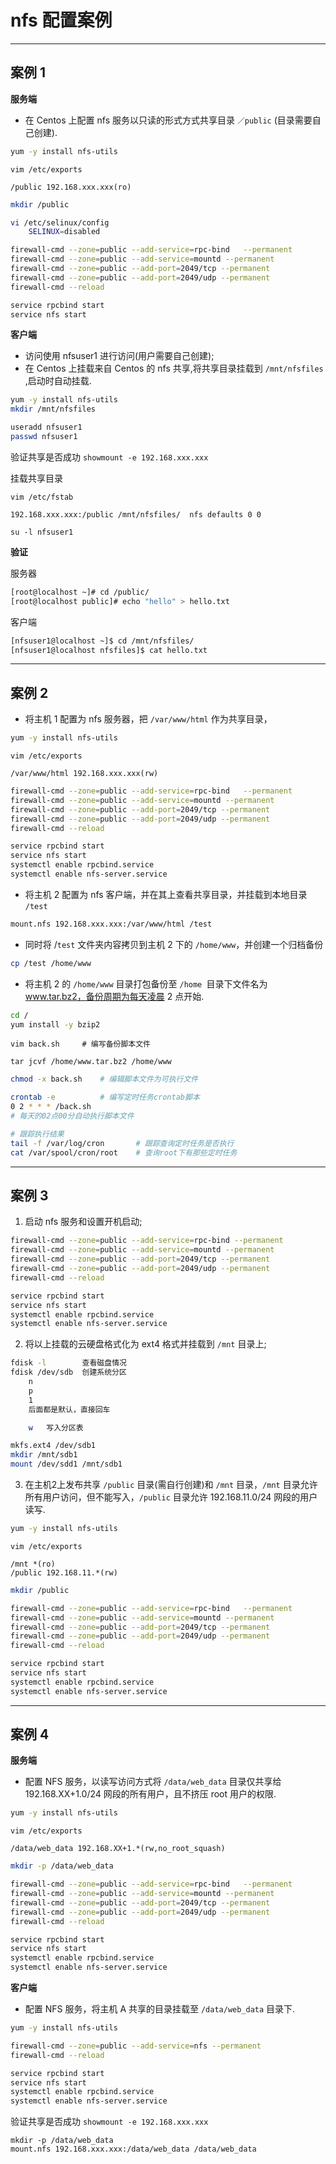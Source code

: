# nfs 配置案例

---

## 案例 1

**服务端**
- 在 Centos 上配置 nfs 服务以只读的形式方式共享目录 `／public` (目录需要自己创建).
```bash
yum -y install nfs-utils
```
```vim
vim /etc/exports

/public 192.168.xxx.xxx(ro)
```
```bash
mkdir /public

vi /etc/selinux/config
	SELINUX=disabled

firewall-cmd --zone=public --add-service=rpc-bind	--permanent
firewall-cmd --zone=public --add-service=mountd --permanent
firewall-cmd --zone=public --add-port=2049/tcp --permanent
firewall-cmd --zone=public --add-port=2049/udp --permanent
firewall-cmd --reload

service rpcbind start
service nfs start
```

**客户端**
- 访问使用 nfsuser1 进行访问(用户需要自己创建);
- 在 Centos 上挂载来自 Centos 的 nfs 共享,将共享目录挂载到 `/mnt/nfsfiles` ,启动时自动挂载.
```bash
yum -y install nfs-utils
mkdir /mnt/nfsfiles

useradd nfsuser1
passwd nfsuser1
```

验证共享是否成功 `showmount -e 192.168.xxx.xxx`

挂载共享目录
```vim
vim /etc/fstab

192.168.xxx.xxx:/public /mnt/nfsfiles/	nfs defaults 0 0
```

`su -l nfsuser1`

**验证**

服务器
```bash
[root@localhost ~]# cd /public/
[root@localhost public]# echo "hello" > hello.txt
```

客户端
```bash
[nfsuser1@localhost ~]$ cd /mnt/nfsfiles/
[nfsuser1@localhost nfsfiles]$ cat hello.txt
```

---

## 案例 2

- 将主机 1 配置为 nfs 服务器，把 `/var/www/html` 作为共享目录，

```bash
yum -y install nfs-utils
```
```vim
vim /etc/exports

/var/www/html 192.168.xxx.xxx(rw)
```
```bash
firewall-cmd --zone=public --add-service=rpc-bind	--permanent
firewall-cmd --zone=public --add-service=mountd --permanent
firewall-cmd --zone=public --add-port=2049/tcp --permanent
firewall-cmd --zone=public --add-port=2049/udp --permanent
firewall-cmd --reload

service rpcbind start
service nfs start
systemctl enable rpcbind.service
systemctl enable nfs-server.service
```

- 将主机 2 配置为 nfs 客户端，并在其上查看共享目录，并挂载到本地目录 `/test`
```bash
mount.nfs 192.168.xxx.xxx:/var/www/html /test
```

-  同时将 /`test` 文件夹内容拷贝到主机 2 下的 `/home/www`，并创建一个归档备份
```bash
cp /test /home/www
```

- 将主机 2 的 `/home/www` 目录打包备份至 `/home `目录下文件名为 www.tar.bz2，备份周期为每天凌晨 2 点开始.
```bash
cd /
yum install -y bzip2
```
```vim
vim back.sh		# 编写备份脚本文件

tar jcvf /home/www.tar.bz2 /home/www
```
```bash
chmod -x back.sh	# 编辑脚本文件为可执行文件

crontab -e			# 编写定时任务crontab脚本
0 2 * * * /back.sh
# 每天的02点00分自动执行脚本文件

# 跟踪执行结果
tail -f /var/log/cron		# 跟踪查询定时任务是否执行
cat /var/spool/cron/root	# 查询root下有那些定时任务
```

---

## 案例 3

1. 启动 nfs 服务和设置开机启动;
```bash
firewall-cmd --zone=public --add-service=rpc-bind --permanent
firewall-cmd --zone=public --add-service=mountd --permanent
firewall-cmd --zone=public --add-port=2049/tcp --permanent
firewall-cmd --zone=public --add-port=2049/udp --permanent
firewall-cmd --reload

service rpcbind start
service nfs start
systemctl enable rpcbind.service
systemctl enable nfs-server.service
```

2. 将以上挂载的云硬盘格式化为 ext4 格式并挂载到 `/mnt` 目录上;
```bash
fdisk -l		查看磁盘情况
fdisk /dev/sdb	创建系统分区
	n
	p
	1
	后面都是默认，直接回车

	w	写入分区表

mkfs.ext4 /dev/sdb1
mkdir /mnt/sdb1
mount /dev/sdd1 /mnt/sdb1
```

3. 在主机2上发布共享 `/public` 目录(需自行创建)和 `/mnt` 目录，`/mnt` 目录允许所有用户访问，但不能写入，`/public` 目录允许 192.168.11.0/24 网段的用户读写.
```bash
yum -y install nfs-utils
```
```vim
vim /etc/exports

/mnt *(ro)
/public 192.168.11.*(rw)
```
```bash
mkdir /public

firewall-cmd --zone=public --add-service=rpc-bind	--permanent
firewall-cmd --zone=public --add-service=mountd --permanent
firewall-cmd --zone=public --add-port=2049/tcp --permanent
firewall-cmd --zone=public --add-port=2049/udp --permanent
firewall-cmd --reload

service rpcbind start
service nfs start
systemctl enable rpcbind.service
systemctl enable nfs-server.service
```

---

## 案例 4

**服务端**

- 配置 NFS 服务，以读写访问方式将 `/data/web_data` 目录仅共享给 192.168.XX+1.0/24 网段的所有用户，且不挤压 root 用户的权限.

```bash
yum -y install nfs-utils
```
```vim
vim /etc/exports

/data/web_data 192.168.XX+1.*(rw,no_root_squash)
```
```bash
mkdir -p /data/web_data

firewall-cmd --zone=public --add-service=rpc-bind	--permanent
firewall-cmd --zone=public --add-service=mountd --permanent
firewall-cmd --zone=public --add-port=2049/tcp --permanent
firewall-cmd --zone=public --add-port=2049/udp --permanent
firewall-cmd --reload

service rpcbind start
service nfs start
systemctl enable rpcbind.service
systemctl enable nfs-server.service
```

**客户端**

- 配置 NFS 服务，将主机 A 共享的目录挂载至 `/data/web_data` 目录下.

```bash
yum -y install nfs-utils

firewall-cmd --zone=public --add-service=nfs --permanent
firewall-cmd --reload

service rpcbind start
service nfs start
systemctl enable rpcbind.service
systemctl enable nfs-server.service
```

验证共享是否成功 `showmount -e 192.168.xxx.xxx`

```
mkdir -p /data/web_data
mount.nfs 192.168.xxx.xxx:/data/web_data /data/web_data
```

